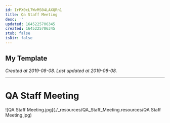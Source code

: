 ```yaml
---
id: IrPX0cL7WvMS04LAXQRn1
title: Qa Staff Meeting
desc: ''
updated: 1645225706345
created: 1645225706345
stub: false
isDir: false
---
```

My Template
---

_Created at 2019-08-08._
_Last updated at 2019-08-08._




---

# QA Staff Meeting


![QA Staff Meeting.jpg](./_resources/QA_Staff_Meeting.resources/QA Staff Meeting.jpg)

